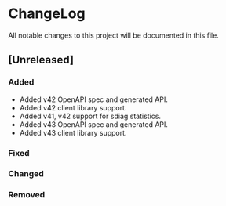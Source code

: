 # ChangeLog

All notable changes to this project will be documented in this file.

## [Unreleased]

### Added

- Added v42 OpenAPI spec and generated API.
- Added v42 client library support.
- Added v41, v42 support for sdiag statistics.
- Added v43 OpenAPI spec and generated API.
- Added v43 client library support.

### Fixed

### Changed

### Removed
